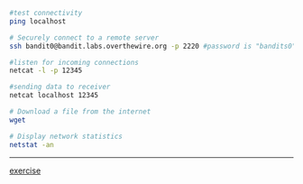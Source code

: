```bash
#test connectivity 
ping localhost

# Securely connect to a remote server
ssh bandit0@bandit.labs.overthewire.org -p 2220 #password is "bandits0" cntrl + c to exit

#listen for incoming connections 
netcat -l -p 12345 

#sending data to receiver
netcat localhost 12345 

# Download a file from the internet
wget 

# Display network statistics
netstat -an
```
-----------------------------------------------
[exercise](https://github.com/ROT101/learn_something/blob/main/linux%20basics/networking/3_networking_exercise.md)
